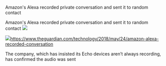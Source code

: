 Amazon's Alexa recorded private conversation and sent it to random contact

Amazon's Alexa recorded private conversation and sent it to random contact
![](../_resources/a7634f261e78ea5733e702fc9a60e416.png)

![](../_resources/7a04871cff3ba0935b821079a2b15c41.png)https://www.theguardian.com/technology/2018/may/24/amazon-alexa-recorded-conversation

The company, which has insisted its Echo devices aren’t always recording, has confirmed the audio was sent